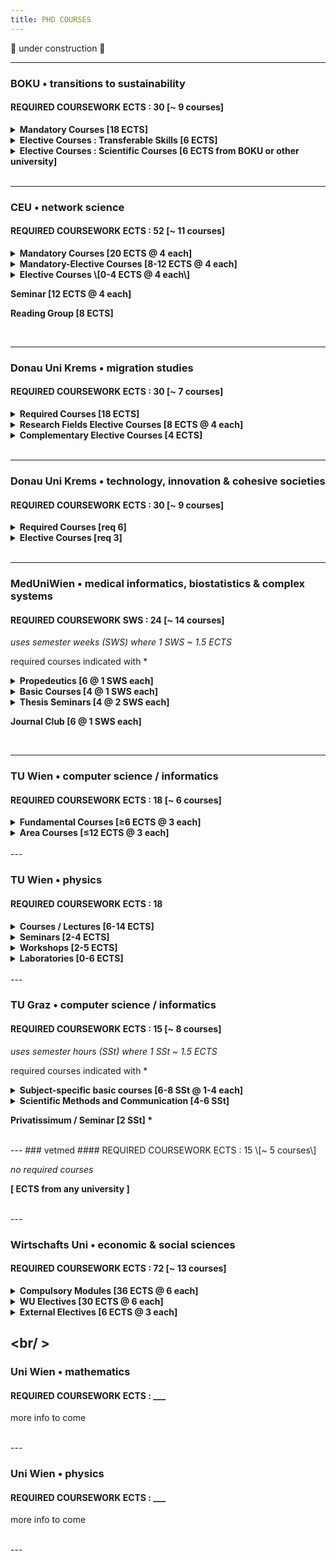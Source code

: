 ```yaml
---
title: PHD COURSES
---
```


🚧  under construction  🚧

---
### BOKU • transitions to sustainability
#### REQUIRED COURSEWORK ECTS : 30   \[~ 9 courses\]

<details><summary><b>Mandatory Courses [18 ECTS]</b></summary>

 - Principles & challenges of research in socio-economics, natural resources & life sciences
 - Doctoral Seminar I-IV
 - Journal Club I-II
 - Theory & principles of inter- & transdisciplinary research
 - Methods of knowledge integration in inter- & transdisciplinary research

</details>

<details><summary><b> Elective Courses : Transferable Skills [6 ECTS]</b></summary>

 - ?
 
</details>

<details><summary><b>Elective Courses : Scientific Courses [6 ECTS from BOKU or other university]</b></summary>

 - Biodiversity crisis - climate crisis
 - Computer simulation in energy & resource economics
 - Current selected fields of social ecology
 - Introduction to statistical learning with R
 - Advanced natural resource economics
 - Banking & credit systems
 - Agricultural law
 - \...and more\...
 
</details>

<br />

---

### CEU • network science
#### REQUIRED COURSEWORK ECTS : 52 \[~ 11 courses\]

<details><summary><b>Mandatory Courses [20 ECTS @ 4 each]</b></summary>

 - Fundamental of network science
 - Social networks
 - Data mining and big data analysis
 - Structure and dynamics of complex networks
 - Academic professionalization</li>

</details>
<details><summary><b>Mandatory-Elective Courses [8-12 ECTS @ 4 each]</b></summary>

 - Statistical methods in network science and data management
 - Academic writing for network science PhD students
 - Introduction to computational social science
 - Data and netowrk visualization
 - Agent based models
 - Data science for the sustainable development goals
 - Diving in the Digital Public Space: From individual (behavioral) digital traces to collective social and political dynamics
 - Machine learning for natural language processing
 - Network inference and reconstruction
 - Scientific Python</li>

</details>
<details><summary><b>Elective Courses \[0-4 ECTS @ 4 each\]</b></summary>
 
 - ?

</details>

**Seminar \[12 ECTS @ 4 each\]**

**Reading Group \[8 ECTS\]**

<br />

---

### Donau Uni Krems • migration studies
#### REQUIRED COURSEWORK ECTS : 30 \[~ 7 courses\]

<details><summary><b> Required Courses [18 ECTS]</b></summary>

 <li>Interdisciplinary Research in Migration Studies
<li>Advanced Quantitative Methods
<li>Advanced Qualitative Methods
<li>Migration Theories and Policies [6 ECTS]</li>

</details>
<details><summary><b>Research Fields Elective Courses [8 ECTS @ 4 each]</b></summary>

 <li>Law and migration
<li>International management and organization theory
<li>Globalization and Religion
<li>Migration and communication
<li>Migration and democracy</li>

</details>
<details><summary><b>Complementary Elective Courses [4 ECTS]</b></summary>

 <li>Scientific theory and ethics
<li>Grant acquisition and project management
<li>Inclusion and integration in digital network society
<li>Scientific writing and dialectics</li>

</details>

<br />

---

### Donau Uni Krems • technology, innovation & cohesive societies
#### REQUIRED COURSEWORK ECTS : 30 \[~ 9 courses\]

<details><summary><b>Required Courses [req 6]</b></summary>
 
- Science communication
- Research design and research literacy
- Systems theory and socio-technical change
- Socio-technical innovation for cohesive societies
- Computational social science
- Doctrinal legal research and case-based methods
- 
</details>
<details><summary><b>Elective Courses [req 3]</b></summary>

 - Research methods (mixed methods)
 - Special topics in policy-making
 - Scientific career building
 - Advanced quantitative research methods
 - Advanced qualitative research methods
 - Technology, transnational movements and the nation state</li>

</details>

<br />

---

### MedUniWien • medical informatics, biostatistics & complex systems
#### REQUIRED COURSEWORK SWS : 24   \[~ 14 courses\]

*uses semester weeks (SWS) where 1 SWS ~ 1.5 ECTS*

required courses indicated with \*

<details><summary><b>Propedeutics [6 @ 1 SWS each]</b></summary>

 - Ethics in medicine & good scientific practice *
 - Intellectual property rights & project management *
 - Molecular biology & biochemistry
 - Medical imaging & biomedical engineering
 - Guide to scientific writing
 - Data literacy for aspiring life scientists
 - Scientific software & databases
 - \...possibly others\...
   
</details>
<details><summary><b>Basic Courses [4 @ 1 SWS each]</b></summary>
 
 - Mathematical basics & key algorithms
 - Advanced statisticsal procedures and theoretical concepts
 - Statistical methods in medical research
 - Computer science in clinical settings
 - Information systems, eHealth and decision support
 - Image and singal analysis, modeling, simulation and bioinformatics
 - Complex systems and artificial intelligence</li>

</details>
<details><summary><b>Thesis Seminars [4 @ 2 SWS each]</b></summary>
 - Bioinformatics, biosimulation and complex systems
 - Medical informaiton management and decision support in clinical settings
 - Computer vision
 - Prognosis research
 - Statistical issues in platform trials
 - Artificial intelligence</li>

</details>
 
**Journal Club \[6 @ 1 SWS each\]**

<br />

---

### TU Wien • computer science / informatics
#### REQUIRED COURSEWORK ECTS : 18 [~ 6 courses]

<details><summary><b>Fundamental Courses [≥6 ECTS @ 3 each]</b></summary>

 - Philosophy of science
 - Innovation
 - Research methods in computer science
 - Fundamental research methods for doctoral students
 - Research and career planning for doctoral students
 - Being a researcher
 - From surviving to thriving: crafting your good professional life

</details>
<details><summary><b>Area Courses [≤12 ECTS @ 3 each]</b></summary>

 - PhD primary area computer engineering intro
 - Foundations of data and knowledge systems
 - Introduction to media informatics and visual computing
 - Foundations of business informatics
 - Advanced topics in service-oriented and cloud computing
 - Model checking
 - Discrete mathematics and probability
 - Formal methods
 - Linear algebra
 - Algorithms
 - Shape from function methods
 - Differential equations
 - Computational geometry and topology
 - Computational complexity
 - Essence of cloud computing
 - Hybrid systems
 - Media understanding
 - Advanced concepts in distributed systems research
 - Abstract interpretation: from theory to applications
 - Generative software development
 - Computational photography and computational imaging
 - Future trends in imaging
 - Machine learning
 - Recommender systems
 - Description logics, ontology-based data access and reasoning
 - Design and analysis of quasi-experiments for causal inference
 - Advanced topics in web of data
 - Model predictive control
 - Computational complexity
 - Geometry & topology
 - Data warehousing and business intelligence
 - \...and more\...

</details>

<br />
---

### TU Wien • physics
#### REQUIRED COURSEWORK ECTS : 18

<details><summary><b>Courses / Lectures [6-14 ECTS]</b></summary>

 more info to come

</details>
<details><summary><b>Seminars [2-4 ECTS]</b></summary>

 more info to come
 
 </details> 
<details><summary><b>Workshops [2-5 ECTS]</b></summary>

 more info to come

</details>
<details><summary><b>Laboratories [0-6 ECTS]</b></summary>

 more info to come

</details>

<br />
---

### TU Graz • computer science / informatics </h3>
#### REQUIRED COURSEWORK ECTS : 15 [~ 8 courses]</h4>

*uses semester hours (SSt) where 1 SSt ~ 1.5 ECTS*

required courses indicated with \*

<details><summary><b>Subject-specific basic courses [6-8 SSt @ 1-4 each]</b></summary>

 - Enumerative combinatoric algorithms
 - Discrete stochastics and information theory
 - Discrete and computational geometry
 - Combinatorial optimization
 - Knowledge discovery & data mining
 - Data integration and large-scale analysis
 - Architecture of machine learning systems
 - Data analysis and introduction to R
 - Intelligent systems
 - Natural language processing
 - Information search and retrieval
 - Deep learning
 - Reinforcement learning
 - Technical numerics
 - Applied statistics
 - Problem analysis and complexity theory
 - Probabilistic method in combinatorics and algorithmics
 - Advanced and algorithmic graph theory
 - Geometry for computer scientists
 - Numerical optimization
 - Logic and computability
 - Complexity theory
 - Logic-based knowledge representation
 - Network science
 - Computational modelling of social systems
 - Social media technologies
 - Recommender systems
 - Critical readings in data science
 - Topological data analysis
 - \...and more\...

</details>
<details><summary><b>Scientific Methods and Communication [4-6 SSt]</b></summary>

 - Scientific methods and communication [2 SSt] *
 - Doctoral seminar [2 x 1 SSt] *
 - from course catalog [≤ 2 SSt] </li>

</details>

**Privatissimum / Seminar \[2 SSt\] \***

<br />
---
### vetmed
#### REQUIRED COURSEWORK ECTS : 15 \[~ 5 courses\]

*no required courses*

**\[ ECTS from any university \]**

<br />
---

### Wirtschafts Uni • economic & social sciences
#### REQUIRED COURSEWORK ECTS : 72 \[~ 13 courses\]

<details><summary><b> Compulsory Modules [36 ECTS @ 6 each]</b></summary>

 - Mathematics
 - Statistics
 - Topics in econometrics
 - Research seminar microeconomics
 - Research seminar macroeconomics
 - Internal/external research seminar</li>

</details>
<details><summary><b>WU Electives [30 ECTS @ 6 each]</b></summary>
 
 - Topics in game theory
 - Topics in microeconometrics
 - Topics in macroeconometrics
 - Topics in industrial organization
 - Topics in labor economics
 - Topics in trade
 - Topics in international macroeconomics
 - Topics in public economics
 - Topics in inequality
 - Topics in behavioral economics
   
</details>
<details><summary><b>External Electives [6 ECTS @ 3 each]</b></summary>
 
 *must be related to the dissertation topic; from any university*
 
</details>

<br/ >
---

### Uni Wien • mathematics
#### REQUIRED COURSEWORK ECTS : ___

more info to come

<br />
---

### Uni Wien • physics
#### REQUIRED COURSEWORK ECTS : ___

more info to come

<br />
---
